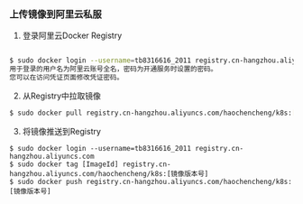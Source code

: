 ###	上传镜像到阿里云私服

1. 登录阿里云Docker Registry

```sh

$ sudo docker login --username=tb8316616_2011 registry.cn-hangzhou.aliyuncs.com
用于登录的用户名为阿里云账号全名，密码为开通服务时设置的密码。
您可以在访问凭证页面修改凭证密码。
```

2. 从Registry中拉取镜像

```sh
$ sudo docker pull registry.cn-hangzhou.aliyuncs.com/haochencheng/k8s:[镜像版本号]
```

3. 将镜像推送到Registry

```
$ sudo docker login --username=tb8316616_2011 registry.cn-hangzhou.aliyuncs.com
$ sudo docker tag [ImageId] registry.cn-hangzhou.aliyuncs.com/haochencheng/k8s:[镜像版本号]
$ sudo docker push registry.cn-hangzhou.aliyuncs.com/haochencheng/k8s:[镜像版本号]
```

